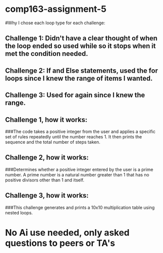 # comp163-assignment-5

#Why I chose each loop type for each challenge:
## Challenge 1: Didn't have a clear thought of when the loop ended so used while so it stops when it met the condition needed.
## Challenge 2: If and Else statements, used the for loops since I knew the range of items I wanted.
## Challenge 3: Used for again since I knew the range.

## Challenge 1, how it works:
###The code takes a positive integer from the user and applies a specific set of rules repeatedly until the number reaches 1. It then prints the sequence and the total number of steps taken.

## Challenge 2, how it works: 
###Determines whether a positive integer entered by the user is a prime number. A prime number is a natural number greater than 1 that has no positive divisors other than 1 and itself.


## Challenge 3, how it works: 
###This challenge generates and prints a 10x10 multiplication table using nested loops.

# No Ai use needed, only asked questions to peers or TA's
